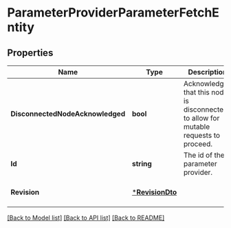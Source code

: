 # ParameterProviderParameterFetchEntity

## Properties
Name | Type | Description | Notes
------------ | ------------- | ------------- | -------------
**DisconnectedNodeAcknowledged** | **bool** | Acknowledges that this node is disconnected to allow for mutable requests to proceed. | [optional] [default to null]
**Id** | **string** | The id of the parameter provider. | [optional] [default to null]
**Revision** | [***RevisionDto**](RevisionDTO.md) |  | [optional] [default to null]

[[Back to Model list]](../README.md#documentation-for-models) [[Back to API list]](../README.md#documentation-for-api-endpoints) [[Back to README]](../README.md)

